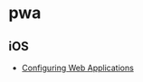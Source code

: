 # pwa

## iOS
  + [Configuring Web Applications][apple_webapp]


[apple_webapp]: https://developer.apple.com/library/archive/documentation/AppleApplications/Reference/SafariWebContent/ConfiguringWebApplications/ConfiguringWebApplications.html
